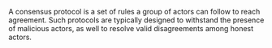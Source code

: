 A consensus protocol is a set of rules a group of actors can follow to reach agreement. Such protocols are typically designed to withstand the presence of malicious actors, as well to resolve valid disagreements among honest actors.
